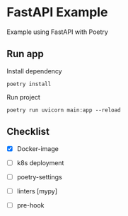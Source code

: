 # FastAPI Example
Example using FastAPI with Poetry

## Run app

Install dependency
```
poetry install
```

Run project
```
poetry run uvicorn main:app --reload
```

## Checklist

- [x] Docker-image
- [ ] k8s deployment
- [ ] poetry-settings
- [ ] linters [mypy]
- [ ] pre-hook

